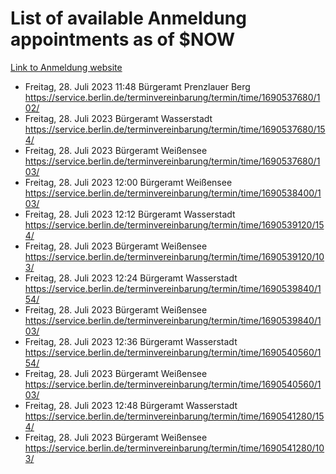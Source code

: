# List of available Anmeldung appointments as of $NOW
[Link to Anmeldung website](https://service.berlin.de/terminvereinbarung/termin/tag.php?termin=1&anliegen[]=120686&dienstleisterlist=122210,122217,327316,122219,327312,122227,327314,122231,327346,122243,327348,122254,122252,329742,122260,329745,122262,329748,122271,327278,122273,327274,122277,327276,330436,122280,327294,122282,327290,122284,327292,122291,327270,122285,327266,122286,327264,122296,327268,150230,329760,122297,327286,122294,327284,122312,329763,122314,329775,122304,327330,122311,327334,122309,327332,317869,122281,327352,122279,329772,122283,122276,327324,122274,327326,122267,329766,122246,327318,122251,327320,122257,327322,122208,327298,122226,327300&herkunft=http%3A%2F%2Fservice.berlin.de%2Fdienstleistung%2F120686%2F)
- Freitag, 28. Juli 2023 11:48 Bürgeramt Prenzlauer Berg https://service.berlin.de/terminvereinbarung/termin/time/1690537680/102/
- Freitag, 28. Juli 2023  Bürgeramt Wasserstadt https://service.berlin.de/terminvereinbarung/termin/time/1690537680/154/
- Freitag, 28. Juli 2023  Bürgeramt Weißensee https://service.berlin.de/terminvereinbarung/termin/time/1690537680/103/
- Freitag, 28. Juli 2023 12:00 Bürgeramt Weißensee https://service.berlin.de/terminvereinbarung/termin/time/1690538400/103/
- Freitag, 28. Juli 2023 12:12 Bürgeramt Wasserstadt https://service.berlin.de/terminvereinbarung/termin/time/1690539120/154/
- Freitag, 28. Juli 2023  Bürgeramt Weißensee https://service.berlin.de/terminvereinbarung/termin/time/1690539120/103/
- Freitag, 28. Juli 2023 12:24 Bürgeramt Wasserstadt https://service.berlin.de/terminvereinbarung/termin/time/1690539840/154/
- Freitag, 28. Juli 2023  Bürgeramt Weißensee https://service.berlin.de/terminvereinbarung/termin/time/1690539840/103/
- Freitag, 28. Juli 2023 12:36 Bürgeramt Wasserstadt https://service.berlin.de/terminvereinbarung/termin/time/1690540560/154/
- Freitag, 28. Juli 2023  Bürgeramt Weißensee https://service.berlin.de/terminvereinbarung/termin/time/1690540560/103/
- Freitag, 28. Juli 2023 12:48 Bürgeramt Wasserstadt https://service.berlin.de/terminvereinbarung/termin/time/1690541280/154/
- Freitag, 28. Juli 2023  Bürgeramt Weißensee https://service.berlin.de/terminvereinbarung/termin/time/1690541280/103/
